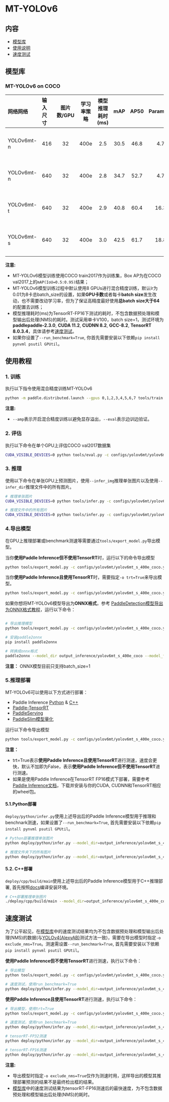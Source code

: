 # MT-YOLOv6

## 内容
- [模型库](#模型库)
- [使用说明](#使用说明)
- [速度测试](#速度测试)

## 模型库
### MT-YOLOv6 on COCO

| 网络网络        | 输入尺寸   | 图片数/GPU | 学习率策略 | 模型推理耗时(ms) |   mAP  |   AP50  | Params(M) | FLOPs(G) |  下载链接       | 配置文件 |
| :------------- | :------- | :-------: | :------: | :---------: | :-----: |:-----: | :-----: |:-----: | :-------------: | :-----: |
| YOLOv6mt-n       |  416     |    32      |   400e    |     2.5    | 30.5  |    46.8 |  4.74  | 5.16 |[下载链接](https://paddledet.bj.bcebos.com/models/yolov6mt_n_416_400e_coco.pdparams) | [配置文件](./yolov6mt_n_416_400e_coco.yml) |
| YOLOv6mt-n       |  640     |    32      |   400e    |     2.8    |  34.7 |    52.7 |  4.74  | 12.2 |[下载链接](https://paddledet.bj.bcebos.com/models/yolov6mt_n_400e_coco.pdparams) | [配置文件](./yolov6mt_n_400e_coco.yml) |
| YOLOv6mt-t       |  640     |    32      |   400e    |     2.9    |  40.8 |  60.4 |  16.36  | 39.94 |[下载链接](https://paddledet.bj.bcebos.com/models/yolov6mt_t_400e_coco.pdparams) | [配置文件](./yolov6mt_t_400e_coco.yml) |
| YOLOv6mt-s       |  640     |    32      |   400e    |     3.0    | 42.5 |    61.7 |  18.87  | 48.36 |[下载链接](https://paddledet.bj.bcebos.com/models/yolov6mt_s_400e_coco.pdparams) | [配置文件](./yolov6mt_s_400e_coco.yml) |


**注意:**
  - MT-YOLOv6模型训练使用COCO train2017作为训练集，Box AP为在COCO val2017上的`mAP(IoU=0.5:0.95)`结果；
  - MT-YOLOv6模型训练过程中默认使用8 GPUs进行混合精度训练，默认lr为0.01为8卡总batch_size的设置，如果**GPU卡数**或者每卡**batch size**发生改动，也不需要改动学习率，但为了保证高精度最好使用**总batch size大于64**的配置去训练；
  - 模型推理耗时(ms)为TensorRT-FP16下测试的耗时，不包含数据预处理和模型输出后处理(NMS)的耗时。测试采用单卡V100，batch size=1，测试环境为**paddlepaddle-2.3.0**, **CUDA 11.2**, **CUDNN 8.2**, **GCC-8.2**, **TensorRT 8.0.3.4**，具体请参考[速度测试](#速度测试)。
  - 如果你设置了`--run_benchmark=True`, 你首先需要安装以下依赖`pip install pynvml psutil GPUtil`。


## 使用教程

### 1. 训练
执行以下指令使用混合精度训练MT-YOLOv6
```bash
python -m paddle.distributed.launch --gpus 0,1,2,3,4,5,6,7 tools/train.py -c configs/yolov6mt/yolov6mt_s_400e_coco.yml --amp --eval
```
**注意:**
- `--amp`表示开启混合精度训练以避免显存溢出，`--eval`表示边训边验证。

### 2. 评估
执行以下命令在单个GPU上评估COCO val2017数据集
```bash
CUDA_VISIBLE_DEVICES=0 python tools/eval.py -c configs/yolov6mt/yolov6mt_s_400e_coco.yml -o weights=https://paddledet.bj.bcebos.com/models/yolov6mt_s_400e_coco.pdparams
```

### 3. 推理
使用以下命令在单张GPU上预测图片，使用`--infer_img`推理单张图片以及使用`--infer_dir`推理文件中的所有图片。
```bash
# 推理单张图片
CUDA_VISIBLE_DEVICES=0 python tools/infer.py -c configs/yolov6mt/yolov6mt_s_400e_coco.yml -o weights=https://paddledet.bj.bcebos.com/models/yolov6mt_s_400e_coco.pdparams --infer_img=demo/000000014439_640x640.jpg

# 推理文件中的所有图片
CUDA_VISIBLE_DEVICES=0 python tools/infer.py -c configs/yolov6mt/yolov6mt_s_400e_coco.yml -o weights=https://paddledet.bj.bcebos.com/models/yolov6mt_s_400e_coco.pdparams --infer_dir=demo
```

### 4.导出模型
在GPU上推理部署或benchmark测速等需要通过`tools/export_model.py`导出模型。

当你**使用Paddle Inference但不使用TensorRT**时，运行以下的命令导出模型

```bash
python tools/export_model.py -c configs/yolov6mt/yolov6mt_s_400e_coco.yml -o weights=https://paddledet.bj.bcebos.com/models/yolov6mt_s_400e_coco.pdparams
```

当你**使用Paddle Inference且使用TensorRT**时，需要指定`-o trt=True`来导出模型。

```bash
python tools/export_model.py -c configs/yolov6mt/yolov6mt_s_400e_coco.yml -o weights=https://paddledet.bj.bcebos.com/models/yolov6mt_s_400e_coco.pdparams trt=True
```

如果你想将MT-YOLOv6模型导出为**ONNX格式**，参考
[PaddleDetection模型导出为ONNX格式教程](../../deploy/EXPORT_ONNX_MODEL.md)，运行以下命令：

```bash

# 导出推理模型
python tools/export_model.py -c configs/yolov6mt/yolov6mt_s_400e_coco.yml --output_dir=output_inference -o weights=https://paddledet.bj.bcebos.com/models/yolov6mt_s_400e_coco.pdparams

# 安装paddle2onnx
pip install paddle2onnx

# 转换成onnx格式
paddle2onnx --model_dir output_inference/yolov6mt_s_400e_coco --model_filename model.pdmodel --params_filename model.pdiparams --opset_version 11 --save_file yolov6mt_s_400e_coco.onnx
```

**注意：** ONNX模型目前只支持batch_size=1


### 5.推理部署
MT-YOLOv6可以使用以下方式进行部署：
  - Paddle Inference [Python](../../deploy/python) & [C++](../../deploy/cpp)
  - [Paddle-TensorRT](../../deploy/TENSOR_RT.md)
  - [PaddleServing](https://github.com/PaddlePaddle/Serving)
  - [PaddleSlim模型量化](../slim)

运行以下命令导出模型

```bash
python tools/export_model.py -c configs/yolov6mt/yolov6mt_s_400e_coco.yml -o weights=https://paddledet.bj.bcebos.com/models/yolov6mt_s_400e_coco.pdparams trt=True
```

**注意：**
- trt=True表示**使用Paddle Inference且使用TensorRT**进行测速，速度会更快，默认不加即为False，表示**使用Paddle Inference但不使用TensorRT**进行测速。
- 如果是使用Paddle Inference在TensorRT FP16模式下部署，需要参考[Paddle Inference文档](https://www.paddlepaddle.org.cn/inference/master/user_guides/download_lib.html#python)，下载并安装与你的CUDA, CUDNN和TensorRT相应的wheel包。

#### 5.1.Python部署
`deploy/python/infer.py`使用上述导出后的Paddle Inference模型用于推理和benchnark测速，如果设置了`--run_benchmark=True`, 首先需要安装以下依赖`pip install pynvml psutil GPUtil`。

```bash
# Python部署推理单张图片
python deploy/python/infer.py --model_dir=output_inference/yolov6mt_s_400e_coco --image_file=demo/000000014439_640x640.jpg --device=gpu

# 推理文件夹下的所有图片
python deploy/python/infer.py --model_dir=output_inference/yolov6mt_s_400e_coco --image_dir=demo/ --device=gpu
```

#### 5.2. C++部署
`deploy/cpp/build/main`使用上述导出后的Paddle Inference模型用于C++推理部署, 首先按照[docs](../../deploy/cpp/docs)编译安装环境。
```bash
# C++部署推理单张图片
./deploy/cpp/build/main --model_dir=output_inference/yolov6mt_s_400e_coco/ --image_file=demo/000000014439_640x640.jpg --run_mode=paddle --device=GPU --threshold=0.5 --output_dir=cpp_infer_output/yolov6mt_s_400e_coco
```


## 速度测试

为了公平起见，在[模型库](#模型库)中的速度测试结果均为不包含数据预处理和模型输出后处理(NMS)的数据(与[YOLOv4(AlexyAB)](https://github.com/AlexeyAB/darknet)测试方法一致)，需要在导出模型时指定`-o exclude_nms=True`。测速需设置`--run_benchmark=True`, 首先需要安装以下依赖`pip install pynvml psutil GPUtil`。

**使用Paddle Inference但不使用TensorRT**进行测速，执行以下命令：

```bash
# 导出模型
python tools/export_model.py -c configs/yolov6mt/yolov6mt_s_400e_coco.yml -o weights=https://paddledet.bj.bcebos.com/models/yolov6mt_s_400e_coco.pdparams exclude_nms=True

# 速度测试，使用run_benchmark=True
python deploy/python/infer.py --model_dir=output_inference/yolov6mt_s_400e_coco --image_file=demo/000000014439_640x640.jpg --run_mode=paddle --device=gpu --run_benchmark=True
```

**使用Paddle Inference且使用TensorRT**进行测速，执行以下命令：

```bash
# 导出模型，使用trt=True
python tools/export_model.py -c configs/yolov6mt/yolov6mt_s_400e_coco.yml -o weights=https://paddledet.bj.bcebos.com/models/yolov6mt_s_400e_coco.pdparams exclude_nms=True trt=True

# 速度测试，使用run_benchmark=True
python deploy/python/infer.py --model_dir=output_inference/yolov6mt_s_400e_coco --image_file=demo/000000014439_640x640.jpg --device=gpu --run_benchmark=True

# tensorRT-FP32测速
python deploy/python/infer.py --model_dir=output_inference/yolov6mt_s_400e_coco --image_file=demo/000000014439_640x640.jpg --device=gpu --run_benchmark=True --run_mode=trt_fp32

# tensorRT-FP16测速
python deploy/python/infer.py --model_dir=output_inference/yolov6mt_s_400e_coco --image_file=demo/000000014439_640x640.jpg --device=gpu --run_benchmark=True  --run_mode=trt_fp16
```
**注意:**
- 导出模型时指定`-o exclude_nms=True`仅作为测速时用，这样导出的模型其推理部署预测的结果不是最终检出框的结果。
- [模型库](#模型库)中的速度测试结果为tensorRT-FP16测速后的最快速度，为不包含数据预处理和模型输出后处理(NMS)的耗时。
